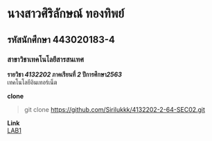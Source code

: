 # นางสาวศิริลักษณ์ ทองทิพย์  
## รหัสนักศึกษา 443020183-4  
### สาขาวิชาเทคโนโลยีสารสนเทศ  

**รายวิชา *4132202* ภาคเรียนที่ *2* ปีการศึกษา*2563***  
เทคโนโลยีอินเทอร์เน็ต  

**clone**

>git clone https://github.com/Sirilukkk/4132202-2-64-SEC02.git

**Link**  
[LAB1](https://github.com/Sirilukkk/4132202-2-64-SEC02/tree/main/LAB1)